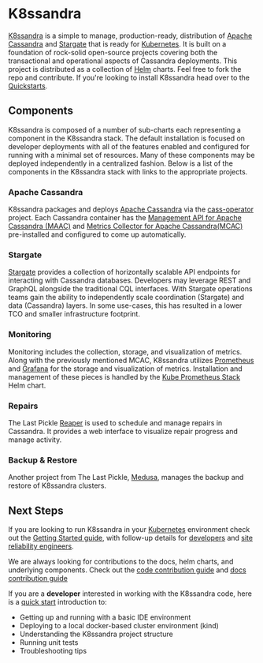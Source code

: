 # K8ssandra
[K8ssandra](https://k8ssandra.io/) is a simple to manage, production-ready,
distribution of [Apache Cassandra](https://cassandra.apache.org/) and
[Stargate](https://stargate.io/) that is ready for 
[Kubernetes](https://kubernetes.io/). It is built on a foundation of rock-solid 
open-source projects covering both the transactional and operational aspects of
Cassandra deployments. This project is distributed as a collection of
[Helm](https://helm.sh/) charts. Feel free to fork the repo and contribute. If
you're looking to install K8ssandra head over to the [Quickstarts](https://docs.k8ssandra.io/quickstarts/).

## Components
K8ssandra is composed of a number of sub-charts each representing a component in
the K8ssandra stack. The default installation is focused on developer
deployments with all of the features enabled and configured for running with a
minimal set of resources. Many of these components may be deployed
independently in a centralized fashion. Below is a list of the components in the
K8ssandra stack with links to the appropriate projects.

### Apache Cassandra
K8ssandra packages and deploys [Apache Cassandra](https://cassandra.apache.org/)
via the [cass-operator](https://github.com/k8ssandra/cass-operator) project. Each
Cassandra container has the [Management API for Apache Cassandra
(MAAC)](https://github.com/datastax/management-api-for-apache-cassandra) and
[Metrics Collector for Apache
Cassandra(MCAC)](https://github.com/datastax/metric-collector-for-apache-cassandra)
pre-installed and configured to come up automatically.

### Stargate
[Stargate](https://stargate.io/) provides a collection of horizontally scalable
API endpoints for interacting with Cassandra databases. Developers may leverage
REST and GraphQL alongside the traditional CQL interfaces. With Stargate
operations teams gain the ability to independently scale coordination (Stargate)
and data (Cassandra) layers. In some use-cases, this has resulted in a lower TCO and
smaller infrastructure footprint.

### Monitoring
Monitoring includes the collection, storage, and visualization of
metrics. Along with the previously mentioned MCAC, K8ssandra utilizes
[Prometheus](https://prometheus.io/) and [Grafana](https://grafana.com/) for the
storage and visualization of metrics. Installation and management of these
pieces is handled by the [Kube Prometheus
Stack](https://github.com/prometheus-community/helm-charts/tree/main/charts/kube-prometheus-stack)
Helm chart.

### Repairs
The Last Pickle [Reaper](http://cassandra-reaper.io/) is used to schedule and
manage repairs in Cassandra. It provides a web interface to visualize repair
progress and manage activity.

### Backup & Restore

Another project from The Last Pickle,
[Medusa](https://github.com/thelastpickle/cassandra-medusa), manages the backup
and restore of K8ssandra clusters. 

## Next Steps

If you are looking to run K8ssandra in your [Kubernetes](https://kubernetes.io/) 
environment check out the [Getting Started guide](https://k8ssandra.io/get-started/), with follow-up details for 
[developers](https://docs.k8ssandra.io/quickstarts/developer/) and 
[site reliability engineers](https://docs.k8ssandra.io/quickstarts/site-reliability-engineer/). 

We are always looking for contributions to the docs, helm charts, and underlying
components. Check out the [code contribution guide](https://k8ssandra.io/community/code-contribution-guidelines/) 
and [docs contribution guide](httpshttps://docs.k8ssandra.io/contribute/)

If you are a **developer** interested in working with the K8ssandra code, here is a 
[quick start](https://github.com/k8ssandra/k8ssandra/blob/main/dev-quick-start.md) introduction to:
* Getting up and running with a basic IDE environment
* Deploying to a local docker-based cluster environment (kind)
* Understanding the K8ssandra project structure
* Running unit tests
* Troubleshooting tips
